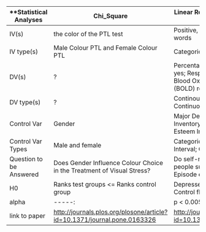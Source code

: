 | **Statistical Analyses | Chi_Square | Linear Regression, 3-Way ANOVA, T-test |
| ---|---|---|
| IV(s) | the color of the PTL test | Positive, negative and neutral stimulus words |
| IV type(s) | Male Colour PTL and Female Colour PTL | Categorical Nominal | 
| DV(s) |?   | Percentage of responses answered yes; Response time; Functional-MRI Blood Oxygen Level Dependent (BOLD) response  |
| DV type(s) |? | Continous Ratio; Continuous Interval; Continuous Interval |
| Control Var |Gender | Major Depressive; Beck Depression Inventory II (BDI-II); Rosenberg Self-Esteem Inventory |
| Control Var Types | Male and female | Categorical Dichotomous; Continuous Interval; Continuous Interval |
| Question to be Answered | Does Gender Influence Colour Choice in the Treatment of Visual Stress? | Do self-related negative thoughts in people suffering a Major Depressive Episode effect brain activity in an fMRI |
| H0 | Ranks test groups <= Ranks control group | Depressed fMRI BOLD response <= Control fMRI BOLD response |
| alpha | -----: | p < 0.005 |
| link to paper | http://journals.plos.org/plosone/article?id=10.1371/journal.pone.0163326  | http://journals.plos.org/plosone/article?id=10.1371/journal.pone.0078844 |   
